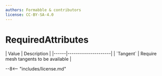 ```yaml
---
authors: Formabble & contributors
license: CC-BY-SA-4.0
---
```



# RequiredAttributes

<div class="sh-parameters" markdown="1">
| Value  | Description |
|------|---------------------|
| `Tangent` | Require mesh tangents to be available |

</div>

--8<-- "includes/license.md"
